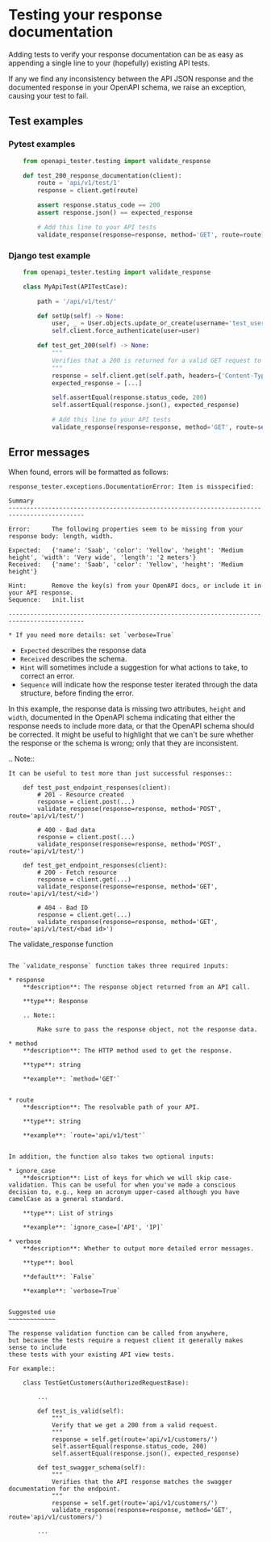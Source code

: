 # Testing your response documentation

Adding tests to verify your response documentation can
be as easy as appending a single line to your (hopefully)
existing API tests.

If any we find any inconsistency between the API JSON
response and the documented response in your OpenAPI
schema, we raise an exception, causing your test to fail.

## Test examples

### Pytest examples

```python
    from openapi_tester.testing import validate_response

    def test_200_response_documentation(client):
        route = 'api/v1/test/1'
        response = client.get(route)

        assert response.status_code == 200
        assert response.json() == expected_response

        # Add this line to your API tests
        validate_response(response=response, method='GET', route=route)
```

### Django test example

```python
    from openapi_tester.testing import validate_response

    class MyApiTest(APITestCase):

        path = '/api/v1/test/'

        def setUp(self) -> None:
            user, _ = User.objects.update_or_create(username='test_user')
            self.client.force_authenticate(user=user)

        def test_get_200(self) -> None:
            """
            Verifies that a 200 is returned for a valid GET request to the /test/ endpoint.
            """
            response = self.client.get(self.path, headers={'Content-Type': 'application/json'})
            expected_response = [...]

            self.assertEqual(response.status_code, 200)
            self.assertEqual(response.json(), expected_response)

            # Add this line to your API tests
            validate_response(response=response, method='GET', route=self.path)
```

## Error messages

When found, errors will be formatted as follows:

```shell script
response_tester.exceptions.DocumentationError: Item is misspecified:

Summary
-------------------------------------------------------------------------------------------

Error:      The following properties seem to be missing from your response body: length, width.

Expected:   {'name': 'Saab', 'color': 'Yellow', 'height': 'Medium height', 'width': 'Very wide', 'length': '2 meters'}
Received:   {'name': 'Saab', 'color': 'Yellow', 'height': 'Medium height'}

Hint:       Remove the key(s) from your OpenAPI docs, or include it in your API response.
Sequence:   init.list

-------------------------------------------------------------------------------------------

* If you need more details: set `verbose=True`
```

- `Expected` describes the response data
- `Received` describes the schema.
- `Hint` will sometimes include a suggestion for what actions to take, to correct an error.
- `Sequence` will indicate how the response tester iterated through the data structure, before finding the error.

In this example, the response data is missing two attributes, `height` and `width`, documented in the OpenAPI schema indicating that either the response needs to include more data, or that the OpenAPI schema should be corrected. It might be useful to highlight that we can't be sure whether the response or the schema is wrong; only that they are inconsistent.

.. Note::

    It can be useful to test more than just successful responses::

        def test_post_endpoint_responses(client):
            # 201 - Resource created
            response = client.post(...)
            validate_response(response=response, method='POST', route='api/v1/test/')

            # 400 - Bad data
            response = client.post(...)
            validate_response(response=response, method='POST', route='api/v1/test/')

        def test_get_endpoint_responses(client):
            # 200 - Fetch resource
            response = client.get(...)
            validate_response(response=response, method='GET', route='api/v1/test/<id>')

            # 404 - Bad ID
            response = client.get(...)
            validate_response(response=response, method='GET', route='api/v1/test/<bad id>')



The validate_response function
~~~~~~~~~~~~~~~~~~~~~~~~~~~~~~

The `validate_response` function takes three required inputs:

* response
    **description**: The response object returned from an API call.

    **type**: Response

    .. Note::

        Make sure to pass the response object, not the response data.

* method
    **description**: The HTTP method used to get the response.

    **type**: string

    **example**: `method='GET'`


* route
    **description**: The resolvable path of your API.

    **type**: string

    **example**: `route='api/v1/test'`


In addition, the function also takes two optional inputs:

* ignore_case
    **description**: List of keys for which we will skip case-validation. This can be useful for when you've made a conscious decision to, e.g., keep an acronym upper-cased although you have camelCase as a general standard.

    **type**: List of strings

    **example**: `ignore_case=['API', 'IP]`

* verbose
    **description**: Whether to output more detailed error messages.

    **type**: bool

    **default**: `False`

    **example**: `verbose=True`


Suggested use
~~~~~~~~~~~~~

The response validation function can be called from anywhere,
but because the tests require a request client it generally makes sense to include
these tests with your existing API view tests.

For example::

    class TestGetCustomers(AuthorizedRequestBase):

        ...

        def test_is_valid(self):
            """
            Verify that we get a 200 from a valid request.
            """
            response = self.get(route='api/v1/customers/')
            self.assertEqual(response.status_code, 200)
            self.assertEqual(response.json(), expected_response)

        def test_swagger_schema(self):
            """
            Verifies that the API response matches the swagger documentation for the endpoint.
            """
            response = self.get(route='api/v1/customers/')
            validate_response(response=response, method='GET', route='api/v1/customers/')

        ...

